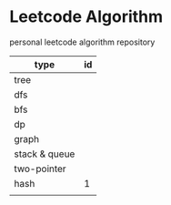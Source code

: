 # Leetcode Algorithm

 personal leetcode algorithm repository



| type          | id   |
| ------------- | ---- |
| tree          |      |
| dfs           |      |
| bfs           |      |
| dp            |      |
| graph         |      |
| stack & queue |      |
| two-pointer   |      |
| hash          | 1    |
|               |      |

